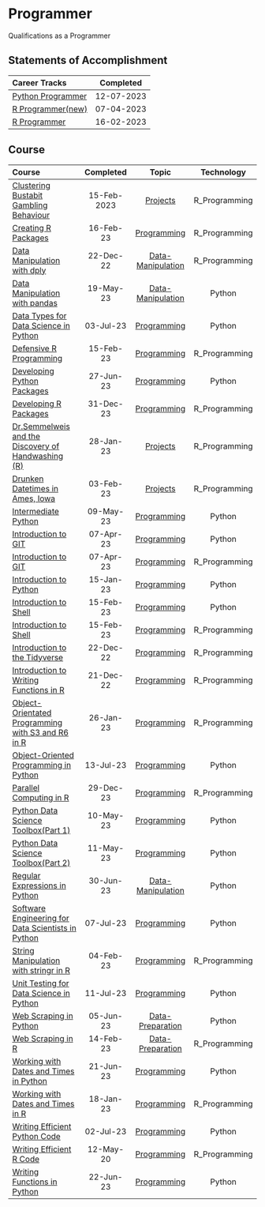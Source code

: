 # Programmer
 Qualifications as a Programmer

## Statements of Accomplishment

|                                          Career Tracks                                          | Completed  |
| :---------------------------------------------------------------------------------------------- | :--------: |
| [Python Programmer](https://github.com/Katsuvest/Programmer/tree/master/Python_Programmer.pdf)  | 12-07-2023 |
| [R Programmer(new)](https://github.com/Katsuvest/Programmer/tree/master/R_Programmer_(new).pdf) | 07-04-2023 |
| [R Programmer](https://github.com/Katsuvest/Programmer/tree/master/R_Programmer.pdf)            | 16-02-2023 |

## Course

|                                                                            Course                                                                             |  Completed   |                                       Topic                                       |   Technology   |
| :------------------------------------------------------------------------------------------------------------------------------------------------------------ | :----------: | :-------------------------------------------------------------------------------: | :------------: |
| [Clustering Bustabit Gambling Behaviour](https://github.com/Katsuvest/Projects/tree/master/Clustering_Bustabit_Gambling_Behaviour)                            |  15-Feb-2023 |          [Projects](https://github.com/Katsuvest/Projects/tree/master/)           |  R_Programming |
| [Creating R Packages](https://github.com/Katsuvest/Programming/tree/master/Creating_R_Packages)                                                               |  16-Feb-23   |        [Programming](https://github.com/Katsuvest/Programming/tree/master/)       |  R_Programming |
| [Data Manipulation with dply](https://github.com/Katsuvest/Data-Manipulation/tree/master/Data_Manipulation_with_dply)                                         |  22-Dec-22   |  [Data-Manipulation](https://github.com/Katsuvest/Data-Manipulation/tree/master/) |  R_Programming |
| [Data Manipulation with pandas](https://github.com/Katsuvest/Data-Manipulation/tree/master/Data_Manipulation_with_pandas)                                     |  19-May-23   |  [Data-Manipulation](https://github.com/Katsuvest/Data-Manipulation/tree/master/) |     Python     |
| [Data Types for Data Science in Python](https://github.com/Katsuvest/Programming/tree/master/Data_Types_for_Data_Science_in_Python)                           |  03-Jul-23   |        [Programming](https://github.com/Katsuvest/Programming/tree/master/)       |     Python     |
| [Defensive R Programming](https://github.com/Katsuvest/Programming/tree/master/Defensive_R_Programming)                                                       |  15-Feb-23   |        [Programming](https://github.com/Katsuvest/Programming/tree/master/)       |  R_Programming |
| [Developing Python Packages](https://github.com/Katsuvest/Programming/tree/master/Developing_Python_Packages)                                                 |  27-Jun-23   |        [Programming](https://github.com/Katsuvest/Programming/tree/master/)       |     Python     |
| [Developing R Packages](https://github.com/Katsuvest/Programming/tree/master/Developing_R_Packages)                                                           |  31-Dec-23   |        [Programming](https://github.com/Katsuvest/Programming/tree/master/)       |  R_Programming |
| [Dr.Semmelweis and the Discovery of Handwashing (R)](https://github.com/Katsuvest/Projects/tree/master/Dr.Semmelweis_and_the_Discovery_of_Handwashing_(R))    |  28-Jan-23   |           [Projects](https://github.com/Katsuvest/Projects/tree/master/)          |  R_Programming |
| [Drunken Datetimes in Ames, Iowa](https://github.com/Katsuvest/Projects/tree/master/Drunken_Datetimes_in_Ames,_Iowa)                                          |  03-Feb-23   |           [Projects](https://github.com/Katsuvest/Projects/tree/master/)          |  R_Programming |
| [Intermediate Python](https://github.com/Katsuvest/Programming/tree/master/Intermediate_Python)                                                               |  09-May-23   |        [Programming](https://github.com/Katsuvest/Programming/tree/master/)       |     Python     |
| [Introduction to GIT](https://github.com/Katsuvest/Programming/tree/master/Introduction_to_GIT)                                                               |  07-Apr-23   |        [Programming](https://github.com/Katsuvest/Programming/tree/master/)       |     Python     |
| [Introduction to GIT](https://github.com/Katsuvest/Programming/tree/master/Introduction_to_GIT)                                                               |  07-Apr-23   |        [Programming](https://github.com/Katsuvest/Programming/tree/master/)       |  R_Programming |
| [Introduction to Python](https://github.com/Katsuvest/Programming/tree/master/Introduction_to_Python)                                                         |  15-Jan-23   |        [Programming](https://github.com/Katsuvest/Programming/tree/master/)       |     Python     |
| [Introduction to Shell](https://github.com/Katsuvest/Programming/tree/master/Introduction_to_Shell)                                                           |  15-Feb-23   |        [Programming](https://github.com/Katsuvest/Programming/tree/master/)       |     Python     |
| [Introduction to Shell](https://github.com/Katsuvest/Programming/tree/master/Introduction_to_Shell)                                                           |  15-Feb-23   |        [Programming](https://github.com/Katsuvest/Programming/tree/master/)       |  R_Programming |
| [Introduction to the Tidyverse](https://github.com/Katsuvest/Programming/tree/master/Introduction_to_the_Tidyverse)                                           |  22-Dec-22   |        [Programming](https://github.com/Katsuvest/Programming/tree/master/)       |  R_Programming |
| [Introduction to Writing Functions in R](https://github.com/Katsuvest/Programming/tree/master/Introduction_to_Writing_Functions_in_R)                         |  21-Dec-22   |        [Programming](https://github.com/Katsuvest/Programming/tree/master/)       |  R_Programming |
| [Object-Orientated Programming with S3 and R6 in R](https://github.com/Katsuvest/Programming/tree/master/Object-Orientated_Programming_with_S3_and_R6_in_R)   |  26-Jan-23   |        [Programming](https://github.com/Katsuvest/Programming/tree/master/)       |  R_Programming |
| [Object-Oriented Programming in Python](https://github.com/Katsuvest/Programming/tree/master/Object-Oriented_Programming_in_Python)                           |  13-Jul-23   |        [Programming](https://github.com/Katsuvest/Programming/tree/master/)       |     Python     |
| [Parallel Computing in R](https://github.com/Katsuvest/Programming/tree/master/Parallel_Computing_in_R)                                                       |  29-Dec-23   |        [Programming](https://github.com/Katsuvest/Programming/tree/master/)       |  R_Programming |
| [Python Data Science Toolbox(Part 1)](https://github.com/Katsuvest/Programming/tree/master/Python_Data_Science_Toolbox(Part_1))                               |  10-May-23   |        [Programming](https://github.com/Katsuvest/Programming/tree/master/)       |     Python     |
| [Python Data Science Toolbox(Part 2)](https://github.com/Katsuvest/Programming/tree/master/Python_Data_Science_Toolbox(Part_2))                               |  11-May-23   |        [Programming](https://github.com/Katsuvest/Programming/tree/master/)       |     Python     |
| [Regular Expressions in Python](https://github.com/Katsuvest/Data-Manipulation/tree/master/Regular_Expressions_in_Python)                                     |  30-Jun-23   |  [Data-Manipulation](https://github.com/Katsuvest/Data-Manipulation/tree/master/) |     Python     |
| [Software Engineering for Data Scientists in Python](https://github.com/Katsuvest/Programming/tree/master/Software_Engineering_for_Data_Scientists_in_Python) |  07-Jul-23   |        [Programming](https://github.com/Katsuvest/Programming/tree/master/)       |     Python     |
| [String Manipulation with stringr in R](https://github.com/Katsuvest/Programming/tree/master/String_Manipulation_with_stringr_in_R)                           |  04-Feb-23   |        [Programming](https://github.com/Katsuvest/Programming/tree/master/)       |  R_Programming |
| [Unit Testing for Data Science in Python](https://github.com/Katsuvest/Programming/tree/master/Unit_Testing_for_Data_Science_in_Python)                       |  11-Jul-23   |        [Programming](https://github.com/Katsuvest/Programming/tree/master/)       |     Python     |
| [Web Scraping in Python](https://github.com/Katsuvest/Data-Preparation/tree/master/Web_Scraping_in_Python)                                                    |  05-Jun-23   |   [Data-Preparation](https://github.com/Katsuvest/Data-Preparation/tree/master/)  |     Python     |
| [Web Scraping in R](https://github.com/Katsuvest/Data-Preparation/tree/master/Web_Scraping_in_R)                                                              |  14-Feb-23   |   [Data-Preparation](https://github.com/Katsuvest/Data-Preparation/tree/master/)  |  R_Programming |
| [Working with Dates and Times in Python](https://github.com/Katsuvest/Programming/tree/master/Working_with_Dates_and_Times_in_Python)                         |  21-Jun-23   |        [Programming](https://github.com/Katsuvest/Programming/tree/master/)       |     Python     |
| [Working with Dates and Times in R](https://github.com/Katsuvest/Programming/tree/master/Working_with_Dates_and_Times_in_R)                                   |  18-Jan-23   |        [Programming](https://github.com/Katsuvest/Programming/tree/master/)       |  R_Programming |
| [Writing Efficient Python Code](https://github.com/Katsuvest/Programming/tree/master/Writing_Efficient_Python_Code)                                           |  02-Jul-23   |        [Programming](https://github.com/Katsuvest/Programming/tree/master/)       |     Python     |
| [Writing Efficient R Code](https://github.com/Katsuvest/Programming/tree/master/Writing_Efficient_R_Code)                                                     |  12-May-20   |        [Programming](https://github.com/Katsuvest/Programming/tree/master/)       |  R_Programming |
| [Writing Functions in Python](https://github.com/Katsuvest/Programming/tree/master/Writing_Functions_in_Python)                                               |  22-Jun-23   |        [Programming](https://github.com/Katsuvest/Programming/tree/master/)       |     Python     |
